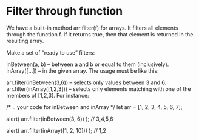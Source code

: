 # Filter through function

We have a built-in method arr.filter(f) for arrays. It filters all elements through the function f. If it returns true, then that element is returned in the resulting array.

Make a set of “ready to use” filters:

inBetween(a, b) – between a and b or equal to them (inclusively).
inArray([...]) – in the given array.
The usage must be like this:

arr.filter(inBetween(3,6)) – selects only values between 3 and 6.
arr.filter(inArray([1,2,3])) – selects only elements matching with one of the members of [1,2,3].
For instance:

/* .. your code for inBetween and inArray */
let arr = [1, 2, 3, 4, 5, 6, 7];

alert( arr.filter(inBetween(3, 6)) ); // 3,4,5,6

alert( arr.filter(inArray([1, 2, 10])) ); // 1,2